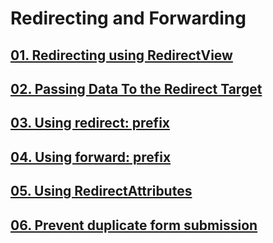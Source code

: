 # Redirecting and Forwarding

## [01. Redirecting using RedirectView](01-redirectview/README.md)

## [02. Passing Data To the Redirect Target](02-redirect-target/README.md)

## [03. Using redirect: prefix](03-redirect/README.md)

## [04. Using forward: prefix](04-forward/README.md)

## [05. Using RedirectAttributes](05-redirectattributes/README.md)

## [06. Prevent duplicate form submission](06-duplicate-form-submission/README.md)

